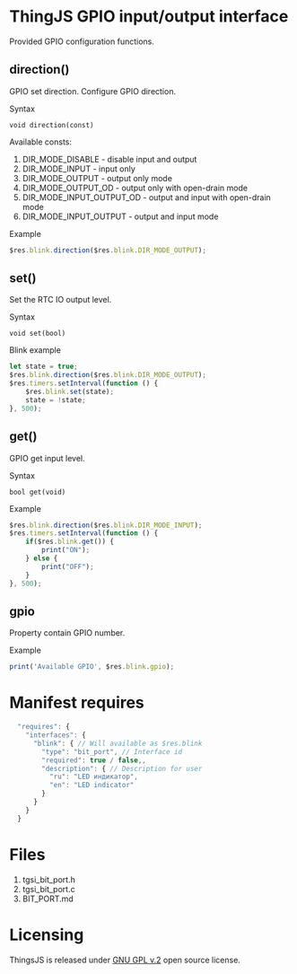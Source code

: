 # ThingJS GPIO input/output interface

Provided GPIO configuration functions.

## direction()
GPIO set direction. Configure GPIO direction.

Syntax
```text
void direction(const)
```
Available consts:
1. DIR_MODE_DISABLE - disable input and output
2. DIR_MODE_INPUT - input only
3. DIR_MODE_OUTPUT - output only mode
4. DIR_MODE_OUTPUT_OD - output only with open-drain mode
5. DIR_MODE_INPUT_OUTPUT_OD - output and input with open-drain mode
6. DIR_MODE_INPUT_OUTPUT - output and input mode

Example
```js
$res.blink.direction($res.blink.DIR_MODE_OUTPUT);
```

## set()
Set the RTC IO output level.

Syntax
```text
void set(bool)
```

Blink example
```js
let state = true;
$res.blink.direction($res.blink.DIR_MODE_OUTPUT);
$res.timers.setInterval(function () {
    $res.blink.set(state);
    state = !state;
}, 500);
```

## get()
GPIO get input level.

Syntax
```text
bool get(void)
```

Example
```js
$res.blink.direction($res.blink.DIR_MODE_INPUT);
$res.timers.setInterval(function () {
    if($res.blink.get()) {
        print("ON");    
    } else {
        print("OFF");    
    }   
}, 500);
```

## gpio
Property contain GPIO number.

Example
```js
print('Available GPIO', $res.blink.gpio);
```

# Manifest requires
```js
  "requires": {
    "interfaces": {
      "blink": { // Will available as $res.blink
        "type": "bit_port", // Interface id
        "required": true / false,,
        "description": { // Description for user
          "ru": "LED индикатор",
          "en": "LED indicator"
        }
      }
    }
  }
```

# Files
1. tgsi_bit_port.h
2. tgsi_bit_port.c
2. BIT_PORT.md


# Licensing

ThingsJS is released under
[GNU GPL v.2](http://www.gnu.org/licenses/old-licenses/gpl-2.0.html)
open source license.